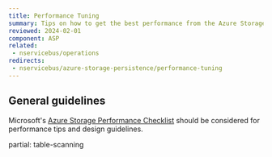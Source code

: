 ```yaml
---
title: Performance Tuning
summary: Tips on how to get the best performance from the Azure Storage Queues persistence
reviewed: 2024-02-01
component: ASP
related:
 - nservicebus/operations
redirects:
 - nservicebus/azure-storage-persistence/performance-tuning
---
```


## General guidelines

Microsoft's [Azure Storage Performance Checklist](https://docs.microsoft.com/en-us/azure/storage/storage-performance-checklist) should be considered for performance tips and design guidelines.

partial: table-scanning
